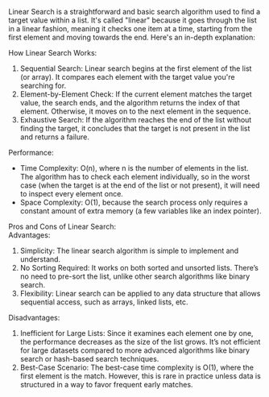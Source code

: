 Linear Search is a straightforward and basic search algorithm used to find a target value within a list. It's called "linear" because it goes through the list in a linear fashion, meaning it checks one item at a time, starting from the first element and moving towards the end. Here's an in-depth explanation:

How Linear Search Works:  
1. Sequential Search: Linear search begins at the first element of the list (or array). It compares each element with the target value you're searching for.  
2. Element-by-Element Check: If the current element matches the target value, the search ends, and the algorithm returns the index of that element. Otherwise, it moves on to the next element in the sequence.  
3. Exhaustive Search: If the algorithm reaches the end of the list without finding the target, it concludes that the target is not present in the list and returns a failure.

Performance:  
* Time Complexity: O(n), where n is the number of elements in the list. The algorithm has to check each element individually, so in the worst case (when the target is at the end of the list or not present), it will need to inspect every element once.   
* Space Complexity: O(1), because the search process only requires a constant amount of extra memory (a few variables like an index pointer).  

Pros and Cons of Linear Search:  
Advantages:  
1. Simplicity: The linear search algorithm is simple to implement and understand.  
2. No Sorting Required: It works on both sorted and unsorted lists. There’s no need to pre-sort the list, unlike other search algorithms like binary search.  
3. Flexibility: Linear search can be applied to any data structure that allows sequential access, such as arrays, linked lists, etc.  

Disadvantages:
1. Inefficient for Large Lists: Since it examines each element one by one, the performance decreases as the size of the list grows. It’s not efficient for large datasets compared to more advanced algorithms like binary search or hash-based search techniques.
2. Best-Case Scenario: The best-case time complexity is O(1), where the first element is the match. However, this is rare in practice unless data is structured in a way to favor frequent early matches.
